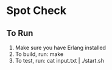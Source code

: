 Spot Check
==========

To Run
------

1. Make sure you have Erlang installed
2. To build, run: make
3. To test, run: cat input.txt | ./start.sh
